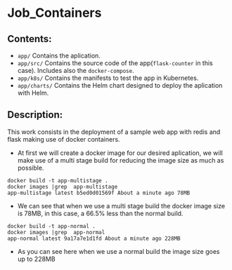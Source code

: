 # Job_Containers
## Contents:
- `app/` Contains the aplication.
- `app/src/` Contains the source code of the app(`flask-counter` in this case). Includes also the `docker-compose`.
- `app/k8s/` Contains the manifests to test the app in Kubernetes.
- `app/charts/` Contains the Helm chart designed to deploy the aplication with Helm.

## Description:
This work consists in the deployment of a sample web app with redis and flask making use of docker containers.

- At first we will create a docker image for our desired aplication, we will make use of a multi stage build for reducing the image size as much as possible.
```
docker build -t app-multistage .
docker images |grep  app-multistage
app-multistage latest b5ed0d01569f About a minute ago 78MB
```
- We can see that when we use a multi stage build the docker image size is 78MB, in this case, a 66.5% less than the normal build. 

```
docker build -t app-normal .
docker images |grep  app-normal
app-normal latest 9a17a7e1d1fd About a minute ago 228MB
```
- As you can see here when we use a normal  build the image size goes up to 228MB 
